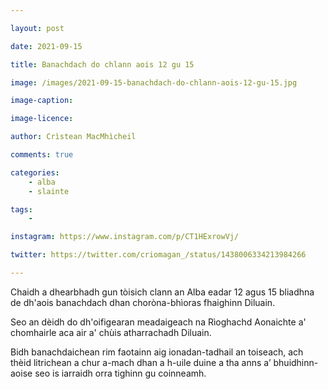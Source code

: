 ```yaml
---

layout: post

date: 2021-09-15

title: Banachdach do chlann aois 12 gu 15

image: /images/2021-09-15-banachdach-do-chlann-aois-12-gu-15.jpg

image-caption:

image-licence:

author: Crìstean MacMhìcheil

comments: true

categories:
    - alba
    - slainte

tags:
    -

instagram: https://www.instagram.com/p/CT1HExrowVj/

twitter: https://twitter.com/criomagan_/status/1438006334213984266

---
```


Chaidh a dhearbhadh gun tòisich clann an Alba eadar 12 agus 15 bliadhna de dh'aois banachdach dhan choròna-bhìoras fhaighinn Diluain.

<!--more-->

Seo an dèidh do dh'oifigearan meadaigeach na Rìoghachd Aonaichte a' chomhairle aca air a' chùis atharrachadh Diluain.

Bidh banachdaichean rim faotainn aig ionadan-tadhail an toiseach, ach thèid litrichean a chur a-mach dhan a h-uile duine a tha anns a’ bhuidhinn-aoise seo is iarraidh orra tighinn gu coinneamh.
